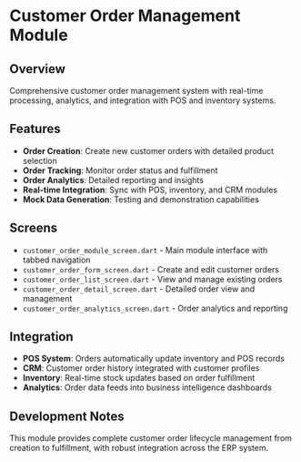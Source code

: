 # Customer Order Management Module

## Overview
Comprehensive customer order management system with real-time processing, analytics, and integration with POS and inventory systems.

## Features
- **Order Creation**: Create new customer orders with detailed product selection
- **Order Tracking**: Monitor order status and fulfillment
- **Order Analytics**: Detailed reporting and insights
- **Real-time Integration**: Sync with POS, inventory, and CRM modules
- **Mock Data Generation**: Testing and demonstration capabilities

## Screens
- `customer_order_module_screen.dart` - Main module interface with tabbed navigation
- `customer_order_form_screen.dart` - Create and edit customer orders
- `customer_order_list_screen.dart` - View and manage existing orders
- `customer_order_detail_screen.dart` - Detailed order view and management
- `customer_order_analytics_screen.dart` - Order analytics and reporting

## Integration
- **POS System**: Orders automatically update inventory and POS records
- **CRM**: Customer order history integrated with customer profiles
- **Inventory**: Real-time stock updates based on order fulfillment
- **Analytics**: Order data feeds into business intelligence dashboards

## Development Notes
This module provides complete customer order lifecycle management from creation to fulfillment, with robust integration across the ERP system.
